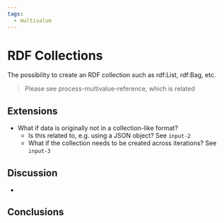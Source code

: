 ```yaml
---
tags:
  - multivalue
---
```


# RDF Collections

The possibility to create an RDF collection such as rdf:List, rdf:Bag, etc.

> Please see process-multivalue-reference, which is related

## Extensions

- What if data is originally not in a collection-like format?
  - Is this related to, e.g. using a JSON object? See `input-2`
  - What if the collection needs to be created across iterations? See `input-3`

## Discussion

-

## Conclusions
